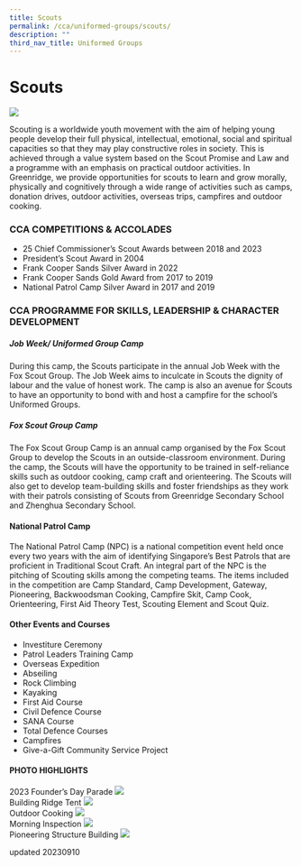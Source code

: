 ```yaml
---
title: Scouts
permalink: /cca/uniformed-groups/scouts/
description: ""
third_nav_title: Uniformed Groups
---
```

# **Scouts**

![](/images/SCOUTS2023/scouts-1.jpeg)

Scouting is a worldwide youth movement with the aim of helping young people develop their full physical, intellectual, emotional, social and spiritual capacities so that they may play constructive roles in society. This is achieved through a value system based on the Scout Promise and Law and a programme with an emphasis on practical outdoor activities. In Greenridge, we provide opportunities for scouts to learn and grow morally, physically and cognitively through a wide range of activities such as camps, donation drives, outdoor activities, overseas trips, campfires and outdoor cooking.

  
### **CCA COMPETITIONS &amp; ACCOLADES**
-	25 Chief Commissioner’s Scout Awards between 2018 and 2023<br>
-	President’s Scout Award in 2004<br>
- Frank Cooper Sands Silver Award in 2022<br>
- Frank Cooper Sands Gold Award from 2017 to 2019<br>
-	National Patrol Camp Silver Award in 2017 and 2019<br>



### **CCA PROGRAMME FOR SKILLS, LEADERSHIP &amp; CHARACTER DEVELOPMENT**

##### **Job Week/ Uniformed Group Camp**<br>
During this camp, the Scouts participate in the annual Job Week with the Fox Scout Group. The Job Week aims to inculcate in Scouts the dignity of labour and the value of honest work. The camp is also an avenue for Scouts to have an opportunity to bond with and host a campfire for the school’s Uniformed Groups.

##### **Fox Scout Group Camp**<br>
The Fox Scout Group Camp is an annual camp organised by the Fox Scout Group to develop the Scouts in an outside-classroom environment. During the camp, the Scouts will have the opportunity to be trained in self-reliance skills such as outdoor cooking, camp craft and orienteering. The Scouts will also get to develop team-building skills and foster friendships as they work with their patrols consisting of Scouts from Greenridge Secondary School and Zhenghua Secondary School​.

#### **National Patrol Camp**<br>
The National Patrol Camp (NPC) is a national competition event held once every two years with the aim of identifying Singapore’s Best Patrols that are proficient in Traditional Scout Craft. An integral part of the NPC is the pitching of Scouting skills among the competing teams. The items included in the competition are Camp Standard, Camp Development, Gateway, Pioneering, Backwoodsman Cooking, Campfire Skit, Camp Cook, Orienteering, First Aid Theory Test, Scouting Element and Scout Quiz.

#### **Other Events and Courses**
-	Investiture Ceremony 
- Patrol Leaders Training Camp 
-	Overseas Expedition 
- Abseiling 
- Rock Climbing 
-	Kayaking 
- First Aid Course 
-	Civil Defence Course 
- SANA Course 
- Total Defence Courses 
- Campfires 
- Give-a-Gift Community Service Project

#### **PHOTO HIGHLIGHTS**

2023 Founder’s Day Parade
![](/images/SCOUTS2023/scouts-2.jpeg)\
Building Ridge Tent
![](/images/SCOUTS2023/scouts-3.jpeg)\
Outdoor Cooking
![](/images/SCOUTS2023/scouts%204.jpeg)\
Morning Inspection 
![](/images/SCOUTS2023/scouts-5.jpeg)\
Pioneering Structure Building
![](/images/SCOUTS2023/scouts-6.JPG)

updated 20230910